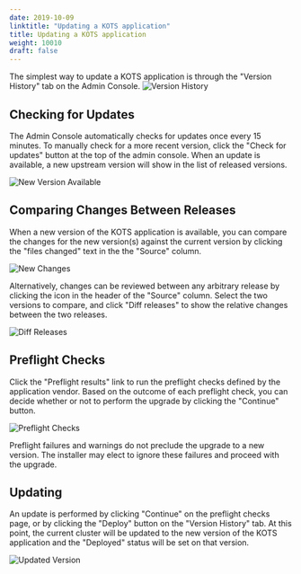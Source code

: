 ```yaml
---
date: 2019-10-09
linktitle: "Updating a KOTS application"
title: Updating a KOTS application
weight: 10010
draft: false
---
```


The simplest way to update a KOTS application is through the "Version History" tab on the Admin Console. 
![Version History](/images/version-history.png)


## Checking for Updates
The Admin Console automatically checks for updates once every 15 minutes. To manually check for a more recent version, click the "Check for updates" button at the top of the admin console. When an update is available, a new upstream version will show in the list of released versions. 

![New Version Available](/images/new-version-available.png)

## Comparing Changes Between Releases
When a new version of the KOTS application is available, you can compare the changes for the new version(s) against the current version by clicking the "files changed" text in the the "Source" column. 

![New Changes](/images/new-changes.png)

Alternatively, changes can be reviewed between any arbitrary release by clicking the icon in the header of the "Source" column. Select the two versions to compare, and click "Diff releases" to show the relative changes between the two releases. 

![Diff Releases](/images/diff-releases.png)


## Preflight Checks
Click the "Preflight results" link to run the preflight checks defined by the application vendor. Based on the outcome of each preflight check, you can decide whether or not to perform the upgrade by clicking the "Continue" button. 

![Preflight Checks](/images/preflight-checks.png)

Preflight failures and warnings do not preclude the upgrade to a new version. The installer may elect to ignore these failures and proceed with the upgrade. 

## Updating 
An update is performed by clicking "Continue" on the preflight checks page, or by clicking the "Deploy" button on the "Version History" tab. At this point, the current cluster will be updated to the new version of the KOTS application and the "Deployed" status will be set on that version. 

![Updated Version](/images/updated-version.png)




